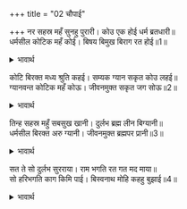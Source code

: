 +++
title = "02 चौपाई"

+++
नर सहस्र महँ सुनहु पुरारी। कोउ एक होई धर्म ब्रतधारी॥  
धर्मसील कोटिक महँ कोई। बिषय बिमुख बिराग रत होई॥1॥  

<details><summary>भावार्थ</summary>

हे त्रिपुरारि! सुनिए, हजारों मनुष्यों में कोई एक धर्म के व्रत का धारण करने वाला होता है और करोडों धर्मात्माओं में कोई एक विषय से विमुख (विषयों का त्यागी) और वैराग्य परायण होता है॥1॥  
</details>

कोटि बिरक्त मध्य श्रुति कहई। सम्यक ग्यान सकृत कोउ लहई॥  
ग्यानवन्त कोटिक महँ कोऊ। जीवनमुक्त सकृत जग सोऊ॥2॥  

<details><summary>भावार्थ</summary>

श्रुति कहती है कि करोडों विरक्तों में कोई एक ही सम्यक्‌ (यथार्थ) ज्ञान को प्राप्त करता है और करोडों ज्ञानियों में कोई एक ही जीवन मुक्त होता है। जगत्‌ में कोई विरला ही ऐसा (जीवन मुक्त) होगा॥2॥  
</details>

तिन्ह सहस्र महुँ सबसुख खानी। दुर्लभ ब्रह्म लीन बिग्यानी॥  
धर्मसील बिरक्त अरु ग्यानी। जीवनमुक्त ब्रह्मपर प्रानी॥3॥  

<details><summary>भावार्थ</summary>

हजारों जीवन मुक्तों में भी सब सुखों की खान, ब्रह्म में लीन विज्ञानवान्‌ पुरुष और भी दुर्लभ है। धर्मात्मा, वैराग्यवान्‌, ज्ञानी, जीवन मुक्त और ब्रह्मलीन-॥3॥  
</details>

सत ते सो दुर्लभ सुरराया। राम भगति रत गत मद माया॥  
सो हरिभगति काग किमि पाई। बिस्वनाथ मोहि कहहु बुझाई॥4॥  

<details><summary>भावार्थ</summary>

इन सबमें भी हे देवाधिदेव महादेवजी! वह प्राणी अत्यन्त दुर्लभ है जो मद और माया से रहित होकर श्री रामजी की भक्ति के परायण हो। हे विश्वनाथ! ऐसी दुर्लभ हरि भक्ति को कौआ कैसे पा गया, मुझे समझाकर कहिए॥4॥  
</details>

